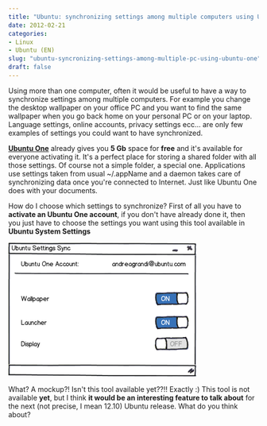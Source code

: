 ```yaml
---
title: "Ubuntu: synchronizing settings among multiple computers using Ubuntu One"
date: 2012-02-21
categories: 
- Linux
- Ubuntu (EN)
slug: "ubuntu-syncronizing-settings-among-multiple-pc-using-ubuntu-one"
draft: false
---
```


Using more than one computer, often it would be useful to have a way to
synchronize settings among multiple computers. For example you change
the desktop wallpaper on your office PC and you want to find the same
wallpaper when you go back home on your personal PC or on your laptop.
Language settings, online accounts, privacy settings ecc... are only few
examples of settings you could want to have synchronized.

**[Ubuntu One](https://one.ubuntu.com/)** already gives you **5 Gb**
space for **free** and it's available for everyone activating it. It's a
perfect place for storing a shared folder with all those settings. Of
course not a simple folder, a special one. Applications use settings
taken from usual \~/.appName and a daemon takes care of synchronizing
data once you're connected to Internet. Just like Ubuntu One does with
your documents.

How do I choose which settings to synchronize? First of all you have to
**activate an Ubuntu One account**, if you don't have already done it,
then you just have to choose the settings you want using this tool
available in **Ubuntu System Settings**

[![ubuntu settings sync](UbuntuSettingsSync_mockup.png)](UbuntuSettingsSync_mockup.png)

What? A mockup?! Isn't this tool available yet??!! Exactly :) This tool
is not available **yet**, but I think **it would be an interesting
feature to talk about** for the next (not precise, I mean 12.10) Ubuntu
release. What do you think about?

